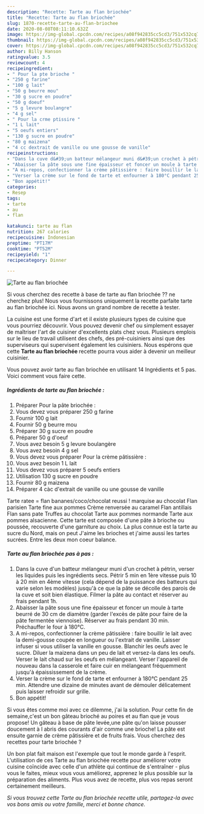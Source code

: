 ```yaml
---
description: "Recette: Tarte au flan briochée"
title: "Recette: Tarte au flan briochée"
slug: 1870-recette-tarte-au-flan-briochee
date: 2020-08-08T08:11:10.632Z
image: https://img-global.cpcdn.com/recipes/a08f942835cc5cd3/751x532cq70/tarte-au-flan-briochee-photo-principale-de-la-recette.jpg
thumbnail: https://img-global.cpcdn.com/recipes/a08f942835cc5cd3/751x532cq70/tarte-au-flan-briochee-photo-principale-de-la-recette.jpg
cover: https://img-global.cpcdn.com/recipes/a08f942835cc5cd3/751x532cq70/tarte-au-flan-briochee-photo-principale-de-la-recette.jpg
author: Billy Hanson
ratingvalue: 3.5
reviewcount: 4
recipeingredient:
- " Pour la pte brioche "
- "250 g farine"
- "100 g lait"
- "50 g beurre mou"
- "30 g sucre en poudre"
- "50 g doeuf"
- "5 g levure boulangre"
- "4 g sel"
- " Pour la crme ptissire "
- "1 L lait"
- "5 oeufs entiers"
- "130 g sucre en poudre"
- "80 g maizena"
- "4 cc dextrait de vanille ou une gousse de vanille"
recipeinstructions:
- "Dans la cuve d&#39;un batteur mélangeur muni d&#39;un crochet à pétrin, verser les liquides puis les ingrédients secs. Pétrir 5 min en 1ère vitesse puis 10 à 20 min en 4ème vitesse (cela dépend de la puissance des batteurs qui varie selon les modèles) jusqu&#39;à ce que la pâte se décolle des parois de la cuve et soit bien élastique. Filmer la pâte au contact et réserver au frais pendant 1h."
- "Abaisser la pâte sous une fine épaisseur et foncer un moule à tarte beurré de 30 cm de diamètre (garder l&#39;excès de pâte pour faire de la pâte fermentée viennoise). Réserver au frais pendant 30 min. Préchauffer le four à 180°C."
- "A mi-repos, confectionner la crème pâtissière : faire bouillir le lait avec la demi-gousse coupée en longueur ou l&#39;extrait de vanille. Laisser infuser si vous utiliser la vanille en gousse. Blanchir les oeufs avec le sucre. Diluer la maizena dans un peu de lait et versez-la dans les oeufs. Verser le lait chaud sur les oeufs en mélangeant. Verser l&#39;appareil de nouveau dans la casserole et faire cuir en mélangeant fréquemment jusqu&#39;à épaississement de la crème."
- "Verser la crème sur le fond de tarte et enfourner à 180°C pendant 25 min. Attendre une dizaine de minutes avant de démouler délicatement puis laisser refroidir sur grille."
- "Bon appétit!"
categories:
- Resep
tags:
- tarte
- au
- flan

katakunci: tarte au flan 
nutrition: 267 calories
recipecuisine: Indonesian
preptime: "PT17M"
cooktime: "PT52M"
recipeyield: "1"
recipecategory: Dinner

---
```



![Tarte au flan briochée](https://img-global.cpcdn.com/recipes/a08f942835cc5cd3/751x532cq70/tarte-au-flan-briochee-photo-principale-de-la-recette.jpg)

Si vous cherchez des recette à base de tarte au flan briochée ?? ne cherchez plus! Nous vous fournissons uniquement la recette parfaite tarte au flan briochée ici. Nous avons un grand nombre de recette à tester.

La cuisine est une forme d'art et il existe plusieurs types de cuisine que vous pourriez découvrir. Vous pouvez devenir chef ou simplement essayer de maîtriser l'art de cuisiner d'excellents plats chez vous. Plusieurs emplois sur le lieu de travail utilisent des chefs, des pré-cuisiniers ainsi que des superviseurs qui supervisent également les cuisiniers. Nous espérons que cette <strong> Tarte au flan briochée </strong> recette pourra vous aider à devenir un meilleur cuisinier.

<!--inarticleads1-->

Vous pouvez avoir tarte au flan briochée en utilisant 14 Ingrédients et 5 pas. Voici comment vous faire cette.

##### Ingrédients de tarte au flan briochée :

1. Préparer  Pour la pâte briochée :
1. Vous devez vous préparer 250 g farine
1. Fournir 100 g lait
1. Fournir 50 g beurre mou
1. Préparer 30 g sucre en poudre
1. Préparer 50 g d&#39;oeuf
1. Vous avez besoin 5 g levure boulangère
1. Vous avez besoin 4 g sel
1. Vous devez vous préparer  Pour la crème pâtissière :
1. Vous avez besoin 1 L lait
1. Vous devez vous préparer 5 oeufs entiers
1. Utilisation 130 g sucre en poudre
1. Fournir 80 g maizena
1. Préparer 4 càc d&#39;extrait de vanille ou une gousse de vanille


Tarte ratee = flan bananes/coco/chocolat reussi ! marquise au chocolat Flan parisien Tarte fine aux pommes Crème renversée au caramel Flan antillais Flan sans pate Truffes au chocolat Tarte aux pommes normande Tarte aux pommes alsacienne. Cette tarte est composée d&#39;une pâte à brioche ou poussée, recouverte d&#39;une garniture au choix. La plus connue est la tarte au sucre du Nord, mais on peut J&#39;aime les brioches et j&#39;aime aussi les tartes sucrées. Entre les deux mon coeur balance. 

<!--inarticleads2-->

##### Tarte au flan briochée pas à pas :

1. Dans la cuve d&#39;un batteur mélangeur muni d&#39;un crochet à pétrin, verser les liquides puis les ingrédients secs. Pétrir 5 min en 1ère vitesse puis 10 à 20 min en 4ème vitesse (cela dépend de la puissance des batteurs qui varie selon les modèles) jusqu&#39;à ce que la pâte se décolle des parois de la cuve et soit bien élastique. Filmer la pâte au contact et réserver au frais pendant 1h.
1. Abaisser la pâte sous une fine épaisseur et foncer un moule à tarte beurré de 30 cm de diamètre (garder l&#39;excès de pâte pour faire de la pâte fermentée viennoise). Réserver au frais pendant 30 min. Préchauffer le four à 180°C.
1. A mi-repos, confectionner la crème pâtissière : faire bouillir le lait avec la demi-gousse coupée en longueur ou l&#39;extrait de vanille. Laisser infuser si vous utiliser la vanille en gousse. Blanchir les oeufs avec le sucre. Diluer la maizena dans un peu de lait et versez-la dans les oeufs. Verser le lait chaud sur les oeufs en mélangeant. Verser l&#39;appareil de nouveau dans la casserole et faire cuir en mélangeant fréquemment jusqu&#39;à épaississement de la crème.
1. Verser la crème sur le fond de tarte et enfourner à 180°C pendant 25 min. Attendre une dizaine de minutes avant de démouler délicatement puis laisser refroidir sur grille.
1. Bon appétit!


Si vous êtes comme moi avec ce dilemme, j&#39;ai la solution. Pour cette fin de semaine,c&#39;est un bon gâteau brioché au poires et au flan que je vous propose! Un gâteau à base de pâte levée,une pâte qu&#39;on laisse pousser doucement à l abris des courants d&#39;air comme une brioche! La pâte est ensuite garnie de crème pâtissière et de fruits frais. Vous cherchez des recettes pour tarte briochée ? 

<!--inarticleads1-->

<p>
Un bon plat fait maison est l'exemple que tout le monde garde à l'esprit. L'utilisation de ces Tarte au flan briochée recette pour améliorer votre cuisine coïncide avec celle d'un athlète qui continue de s'entraîner - plus vous le faites, mieux vous vous améliorez, apprenez le plus possible sur la préparation des aliments. Plus vous avez de recette, plus vos repas seront certainement meilleurs.
</p>

<p>
<i>Si vous trouvez cette Tarte au flan briochée recette utile, partagez-la avec vos bons amis ou votre famille, merci et bonne chance.</i>
</p>

